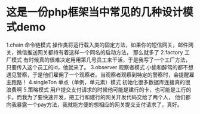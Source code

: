 # 这是一份php框架当中常见的几种设计模式demo
1.chain 命令链模式
操作类将运行载入类的固定方法，如果你的短信网关，邮件网关，微信推送网关都持有着这样一个同名的启动方法，
那么就多了
2.factory 工厂模式
有时候真的很难决定用用第几号员工来干活，于是我写了一个工厂方法，只要传入这个员工的id，他就来了。
3.observer 观察者模式
小偷和醉驾的都不想遇见警察，于是他们雇佣了一个观察者。当观察者观察到特定的警察时，会提醒雇主跑路！
4.singleTon 单点（单例，单元素）模式
初始化很多数据库连接真的很浪费啊
5.策略模式
用户提交支付请求的时候他可能是建行的卡，也可能是工行的卡。而我为了要快速开发，把工行和建行的网关开发代码交给了两个人，
他们都向我暴露一个pay方法，我就能方便的想相应的网关提交支付请求了，真好。
